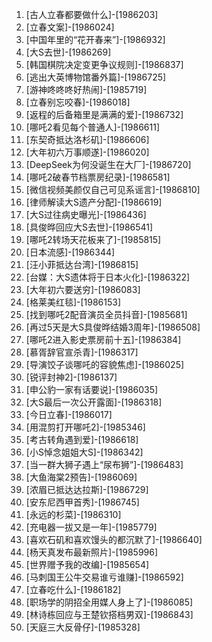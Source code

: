
1. [古人立春都要做什么]-[1986203]
1. [立春文案]-[1986024]
1. [中国年里的“花开春来”]-[1986932]
1. [大S去世]-[1986269]
1. [韩国棋院决定变更争议规则]-[1986837]
1. [逃出大英博物馆番外篇]-[1986725]
1. [游神咚咚咚好热闹]-[1985719]
1. [立春别忘咬春]-[1986018]
1. [返程的后备箱里是满满的爱]-[1986732]
1. [哪吒2看见每个普通人]-[1986611]
1. [东契奇抵达洛杉矶]-[1986606]
1. [大年初六万事顺遂]-[1986020]
1. [DeepSeek为何没诞生在大厂]-[1986720]
1. [哪吒2破春节档票房纪录]-[1986581]
1. [微信视频美颜仅自己可见系谣言]-[1986810]
1. [律师解读大S遗产分配]-[1986619]
1. [大S过往病史曝光]-[1986436]
1. [具俊晔回应大S去世]-[1986541]
1. [哪吒2转场天花板来了]-[1985815]
1. [日本流感]-[1986344]
1. [汪小菲抵达台湾]-[1986815]
1. [台媒：大S遗体将于日本火化]-[1986322]
1. [大年初六要送穷]-[1986083]
1. [格莱美红毯]-[1986153]
1. [找到哪吒2配音演员全员抖音]-[1985681]
1. [再过5天是大S具俊晔结婚3周年]-[1986508]
1. [哪吒2进入影史票房前十五]-[1986384]
1. [慕胥辞官宣杀青]-[1986317]
1. [导演饺子谈哪吒的容貌焦虑]-[1986025]
1. [锐评封神2]-[1986137]
1. [申公豹一家有话要说]-[1986035]
1. [大S最后一次公开露面]-[1986318]
1. [今日立春]-[1986017]
1. [用混剪打开哪吒2]-[1985346]
1. [考古转角遇到爱]-[1986618]
1. [小S悼念姐姐大S]-[1986342]
1. [当一群大狮子遇上“尿布狮”]-[1986483]
1. [大鱼海棠2预告]-[1986069]
1. [浓眉已抵达达拉斯]-[1986729]
1. [安东尼西甲首秀]-[1986745]
1. [永远的杉菜]-[1986310]
1. [充电器一拔又是一年]-[1985779]
1. [喜欢石矶和喜欢馒头的都沉默了]-[1986640]
1. [杨天真发布最新照片]-[1985996]
1. [世界赠予我的改编]-[1985654]
1. [马刺国王公牛交易谁亏谁赚]-[1986592]
1. [立春吃什么]-[1986182]
1. [职场学的阴招全用媒人身上了]-[1986085]
1. [林诗栋回应与王楚钦搭档男双]-[1986843]
1. [天庭三大反骨仔]-[1985328]